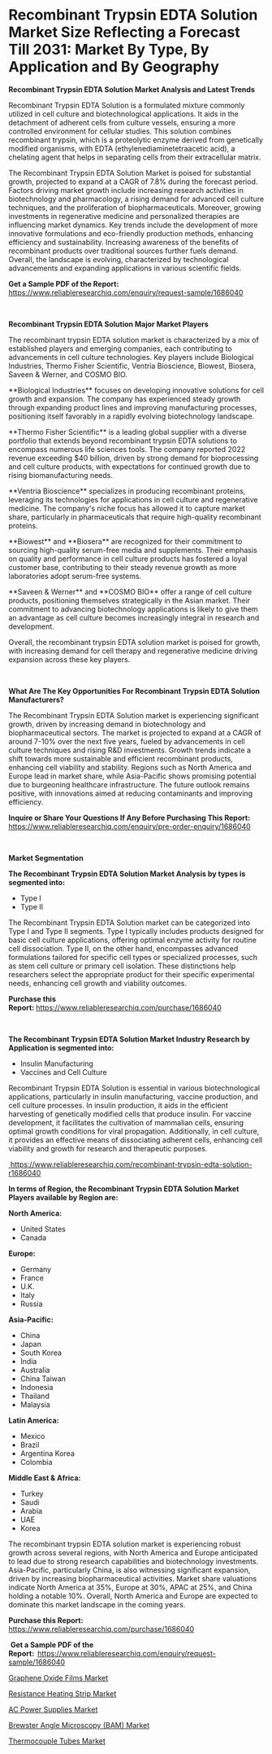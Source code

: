 <p><h1>Recombinant Trypsin EDTA Solution Market Size Reflecting a Forecast Till 2031: Market By Type, By Application and By Geography</h1></p><p><strong>Recombinant Trypsin EDTA Solution Market Analysis and Latest Trends</strong></p>
<p><p>Recombinant Trypsin EDTA Solution is a formulated mixture commonly utilized in cell culture and biotechnological applications. It aids in the detachment of adherent cells from culture vessels, ensuring a more controlled environment for cellular studies. This solution combines recombinant trypsin, which is a proteolytic enzyme derived from genetically modified organisms, with EDTA (ethylenediaminetetraacetic acid), a chelating agent that helps in separating cells from their extracellular matrix.</p><p>The Recombinant Trypsin EDTA Solution Market is poised for substantial growth, projected to expand at a CAGR of 7.8% during the forecast period. Factors driving market growth include increasing research activities in biotechnology and pharmacology, a rising demand for advanced cell culture techniques, and the proliferation of biopharmaceuticals. Moreover, growing investments in regenerative medicine and personalized therapies are influencing market dynamics. Key trends include the development of more innovative formulations and eco-friendly production methods, enhancing efficiency and sustainability. Increasing awareness of the benefits of recombinant products over traditional sources further fuels demand. Overall, the landscape is evolving, characterized by technological advancements and expanding applications in various scientific fields.</p></p>
<p><strong>Get a Sample PDF of the Report:&nbsp;</strong> <a href="https://www.reliableresearchiq.com/enquiry/request-sample/1686040?utm_campaign=1117&utm_medium=2&utm_source=Github&utm_content=ia&utm_term=06102024&utm_id=recombinant-trypsin-edta-solution">https://www.reliableresearchiq.com/enquiry/request-sample/1686040</a></p>
<p>&nbsp;</p>
<p><strong>Recombinant Trypsin EDTA Solution Major Market Players</strong></p>
<p><p>The recombinant trypsin EDTA solution market is characterized by a mix of established players and emerging companies, each contributing to advancements in cell culture technologies. Key players include Biological Industries, Thermo Fisher Scientific, Ventria Bioscience, Biowest, Biosera, Saveen & Werner, and COSMO BIO.</p><p>**Biological Industries** focuses on developing innovative solutions for cell growth and expansion. The company has experienced steady growth through expanding product lines and improving manufacturing processes, positioning itself favorably in a rapidly evolving biotechnology landscape.</p><p>**Thermo Fisher Scientific** is a leading global supplier with a diverse portfolio that extends beyond recombinant trypsin EDTA solutions to encompass numerous life sciences tools. The company reported 2022 revenue exceeding $40 billion, driven by strong demand for bioprocessing and cell culture products, with expectations for continued growth due to rising biomanufacturing needs.</p><p>**Ventria Bioscience** specializes in producing recombinant proteins, leveraging its technologies for applications in cell culture and regenerative medicine. The company's niche focus has allowed it to capture market share, particularly in pharmaceuticals that require high-quality recombinant proteins.</p><p>**Biowest** and **Biosera** are recognized for their commitment to sourcing high-quality serum-free media and supplements. Their emphasis on quality and performance in cell culture products has fostered a loyal customer base, contributing to their steady revenue growth as more laboratories adopt serum-free systems.</p><p>**Saveen & Werner** and **COSMO BIO** offer a range of cell culture products, positioning themselves strategically in the Asian market. Their commitment to advancing biotechnology applications is likely to give them an advantage as cell culture becomes increasingly integral in research and development.</p><p>Overall, the recombinant trypsin EDTA solution market is poised for growth, with increasing demand for cell therapy and regenerative medicine driving expansion across these key players.</p></p>
<p>&nbsp;</p>
<p><strong>What Are The Key Opportunities For Recombinant Trypsin EDTA Solution Manufacturers?</strong></p>
<p><p>The Recombinant Trypsin EDTA Solution market is experiencing significant growth, driven by increasing demand in biotechnology and biopharmaceutical sectors. The market is projected to expand at a CAGR of around 7-10% over the next five years, fueled by advancements in cell culture techniques and rising R&D investments. Growth trends indicate a shift towards more sustainable and efficient recombinant products, enhancing cell viability and stability. Regions such as North America and Europe lead in market share, while Asia-Pacific shows promising potential due to burgeoning healthcare infrastructure. The future outlook remains positive, with innovations aimed at reducing contaminants and improving efficiency.</p></p>
<p><strong>Inquire or Share Your Questions If Any Before Purchasing This Report:</strong> <a href="https://www.reliableresearchiq.com/enquiry/pre-order-enquiry/1686040?utm_campaign=1117&utm_medium=2&utm_source=Github&utm_content=ia&utm_term=06102024&utm_id=recombinant-trypsin-edta-solution">https://www.reliableresearchiq.com/enquiry/pre-order-enquiry/1686040</a></p>
<p>&nbsp;</p>
<p><strong>Market Segmentation</strong></p>
<p><strong>The Recombinant Trypsin EDTA Solution Market Analysis by types is segmented into:</strong></p>
<p><ul><li>Type I</li><li>Type II</li></ul></p>
<p><p>The Recombinant Trypsin EDTA Solution market can be categorized into Type I and Type II segments. Type I typically includes products designed for basic cell culture applications, offering optimal enzyme activity for routine cell dissociation. Type II, on the other hand, encompasses advanced formulations tailored for specific cell types or specialized processes, such as stem cell culture or primary cell isolation. These distinctions help researchers select the appropriate product for their specific experimental needs, enhancing cell growth and viability outcomes.</p></p>
<p><strong>Purchase this Report:&nbsp;</strong><a href="https://www.reliableresearchiq.com/purchase/1686040?utm_campaign=1117&utm_medium=2&utm_source=Github&utm_content=ia&utm_term=06102024&utm_id=recombinant-trypsin-edta-solution">https://www.reliableresearchiq.com/purchase/1686040</a></p>
<p>&nbsp;</p>
<p><strong>The Recombinant Trypsin EDTA Solution Market Industry Research by Application is segmented into:</strong></p>
<p><ul><li>Insulin Manufacturing</li><li>Vaccines and Cell Culture</li></ul></p>
<p><p>Recombinant Trypsin EDTA Solution is essential in various biotechnological applications, particularly in insulin manufacturing, vaccine production, and cell culture processes. In insulin production, it aids in the efficient harvesting of genetically modified cells that produce insulin. For vaccine development, it facilitates the cultivation of mammalian cells, ensuring optimal growth conditions for viral propagation. Additionally, in cell culture, it provides an effective means of dissociating adherent cells, enhancing cell viability and growth for research and therapeutic purposes.</p></p>
<p><a href="https://www.reliableresearchiq.com/recombinant-trypsin-edta-solution-r1686040?utm_campaign=1117&utm_medium=2&utm_source=Github&utm_content=ia&utm_term=06102024&utm_id=recombinant-trypsin-edta-solution">&nbsp;https://www.reliableresearchiq.com/recombinant-trypsin-edta-solution-r1686040</a></p>
<p><strong>In terms of Region, the Recombinant Trypsin EDTA Solution Market Players available by Region are:</strong></p>
<p>
    <p> <strong> North America: </strong>
        <ul>
            <li>United States</li>
            <li>Canada</li>
        </ul>
        </p> 
    <p> <strong> Europe: </strong>
        <ul>
            <li>Germany</li>
            <li>France</li>
            <li>U.K.</li>
            <li>Italy</li>
            <li>Russia</li>
        </ul>
        </p> 
    <p> <strong> Asia-Pacific: </strong>
        <ul>
            <li>China</li>
            <li>Japan</li>
            <li>South Korea</li>
            <li>India</li>
            <li>Australia</li>
            <li>China Taiwan</li>
            <li>Indonesia</li>
            <li>Thailand</li>
            <li>Malaysia</li>
        </ul>
        </p> 
    <p> <strong> Latin America: </strong>
        <ul>
            <li>Mexico</li>
            <li>Brazil</li>
            <li>Argentina Korea</li>
            <li>Colombia</li>
        </ul>
        </p> 
    <p> <strong> Middle East & Africa: </strong>
        <ul>
            <li>Turkey</li>
            <li>Saudi</li>
            <li>Arabia</li>
            <li>UAE</li>
            <li>Korea</li>
        </ul>
    </p>
    </p>
<p><p>The recombinant trypsin EDTA solution market is experiencing robust growth across several regions, with North America and Europe anticipated to lead due to strong research capabilities and biotechnology investments. Asia-Pacific, particularly China, is also witnessing significant expansion, driven by increasing biopharmaceutical activities. Market share valuations indicate North America at 35%, Europe at 30%, APAC at 25%, and China holding a notable 10%. Overall, North America and Europe are expected to dominate this market landscape in the coming years.</p></p>
<p><strong>Purchase this Report: </strong><a href="https://www.reliableresearchiq.com/purchase/1686040?utm_campaign=1117&utm_medium=2&utm_source=Github&utm_content=ia&utm_term=06102024&utm_id=recombinant-trypsin-edta-solution">https://www.reliableresearchiq.com/purchase/1686040</a></p>
<p>&nbsp;<strong>Get a Sample PDF of the Report:&nbsp;&nbsp;</strong><a href="https://www.reliableresearchiq.com/enquiry/request-sample/1686040?utm_campaign=1117&utm_medium=2&utm_source=Github&utm_content=ia&utm_term=06102024&utm_id=recombinant-trypsin-edta-solution">https://www.reliableresearchiq.com/enquiry/request-sample/1686040</a></p>
<p><strong></strong></p>
<p><p><a href="https://github.com/indrystar/Market-Research-Report-List-5/blob/main/graphene-oxide-films-market.md?utm_campaign=1117&utm_medium=2&utm_source=Github&utm_content=ia&utm_term=06102024&utm_id=recombinant-trypsin-edta-solution">Graphene Oxide Films Market</a></p><p><a href="https://www.linkedin.com/pulse/resistance-heating-strip-market-outlook-current-assessment-ln8le?utm_campaign=1117&utm_medium=2&utm_source=Github&utm_content=ia&utm_term=06102024&utm_id=recombinant-trypsin-edta-solution">Resistance Heating Strip Market</a></p><p><a href="https://issuu.com/reportprime-2/docs/ac-power-supplies-market-size-2030._c6f55f171005b2?utm_campaign=1117&utm_medium=2&utm_source=Github&utm_content=ia&utm_term=06102024&utm_id=recombinant-trypsin-edta-solution">AC Power Supplies Market</a></p><p><a href="https://github.com/LoretaDushku585/Market-Research-Report-List-1/blob/main/brewster-angle-microscopy-bam-market.md?utm_campaign=1117&utm_medium=2&utm_source=Github&utm_content=ia&utm_term=06102024&utm_id=recombinant-trypsin-edta-solution">Brewster Angle Microscopy (BAM) Market</a></p><p><a href="https://www.linkedin.com/pulse/thermocouple-tubes-market-research-report-forecast-w52me?utm_campaign=1117&utm_medium=2&utm_source=Github&utm_content=ia&utm_term=06102024&utm_id=recombinant-trypsin-edta-solution">Thermocouple Tubes Market</a></p></p>
